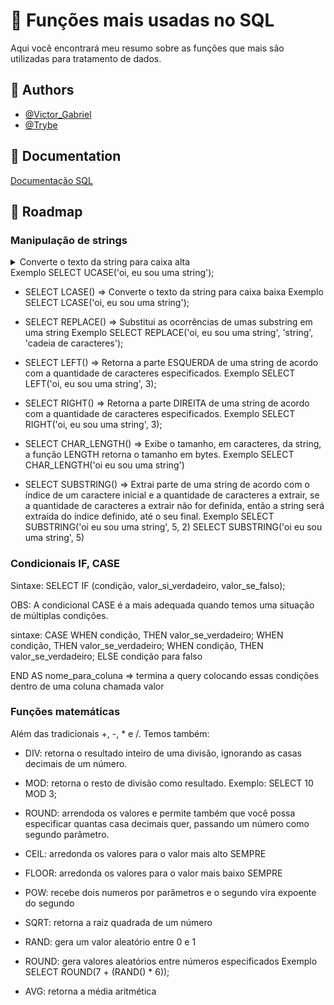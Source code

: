
# 📌 Funções mais usadas no SQL

Aqui você encontrará meu resumo sobre as funções
que mais são utilizadas para tratamento de dados.

## 👥 Authors

- [@Victor_Gabriel](https://www.github.com/victorbr988)
- [@Trybe](https://www.betrybe.com/)


## 📝 Documentation

[Documentação SQL](https://dev.mysql.com/doc/)


## 📜 Roadmap

### Manipulação de strings 

<details>
 SELECT UCASE
 <summary>Converte o texto da string para caixa alta</summary>
</details> 
    Exemplo SELECT UCASE('oi, eu sou uma string');

- SELECT LCASE() => Converte o texto da string para caixa baixa
    Exemplo SELECT LCASE('oi, eu sou uma string');

- SELECT REPLACE() => Substitui as ocorrências de umas substring em uma string
    Exemplo 
    SELECT REPLACE('oi, eu sou uma string', 'string', 'cadeia de caracteres');

- SELECT LEFT() => Retorna a parte ESQUERDA de uma string de acordo com a quantidade de caracteres especificados.
    Exemplo 
    SELECT LEFT('oi, eu sou uma string', 3);

- SELECT RIGHT() => Retorna a parte DIREITA de uma string de acordo com a 
    quantidade de caracteres especificados.
    Exemplo
    SELECT RIGHT('oi, eu sou uma string', 3);

- SELECT CHAR_LENGTH() => Exibe o tamanho, em caracteres, da string, a função LENGTH retorna o tamanho em bytes.
    Exemplo
    SELECT CHAR_LENGTH('oi eu sou uma string')

- SELECT SUBSTRING() => Extrai parte de uma string de acordo com o índice de um caractere inicial e a quantidade de caracteres a extrair, se a quantidade de caracteres a extrair não for definida, então a string será extraída do índice definido, até o seu final.
    Exemplo 
    SELECT SUBSTRING('oi eu sou uma string', 5, 2)
    SELECT SUBSTRING('oi eu sou uma string', 5)

### Condicionais IF, CASE

Sintaxe: SELECT IF (condição, valor_si_verdadeiro, valor_se_falso);

OBS: A condicional CASE é a mais adequada quando temos uma situação de múltiplas condições.

sintaxe:
CASE
	WHEN condição, THEN  valor_se_verdadeiro;
	WHEN condição, THEN  valor_se_verdadeiro;
	WHEN condição, THEN  valor_se_verdadeiro;
ELSE condição para falso

END AS nome_para_coluna => termina a query colocando essas condições dentro de uma coluna chamada valor

### Funções matemáticas

Além das tradicionais +, -, * e /. Temos também:

- DIV: retorna o resultado inteiro de uma divisão, ignorando as casas decimais de um número.

- MOD: retorna o resto de divisão como resultado.
    Exemplo:
    SELECT 10 MOD 3;

- ROUND: arrendoda os valores e permite também que você possa especificar quantas casa decimais quer, passando um número como segundo parâmetro.

- CEIL: arredonda os valores para o valor mais alto SEMPRE

- FLOOR: arredonda os valores para o valor mais baixo SEMPRE

- POW: recebe dois numeros por parâmetros e o segundo vira expoente do segundo

- SQRT: retorna a raiz quadrada de um número

- RAND: gera um valor aleatório entre 0 e 1

- ROUND: gera valores aleatórios entre números especificados
    Exemplo
    SELECT ROUND(7 + (RAND() * 6));
- AVG: retorna a média aritmética


